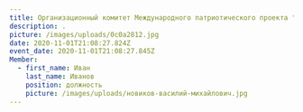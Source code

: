 ```yaml
---
title: Организационный комитет Международного патриотического проекта "Парад Памяти"
description: .
picture: /images/uploads/0c0a2812.jpg
date: 2020-11-01T21:08:27.824Z
event_date: 2020-11-01T21:08:27.845Z
Member:
  - first_name: Иван
    last_name: Иванов
    position: должность
    picture: /images/uploads/новиков-василий-михайлович.jpg
---
```

